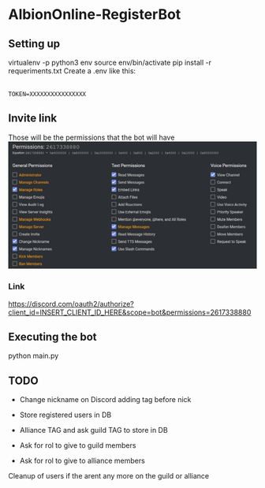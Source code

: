 # AlbionOnline-RegisterBot

## Setting up

virtualenv -p python3 env
source env/bin/activate
pip install -r requeriments.txt
Create a .env like this:

```env

TOKEN=XXXXXXXXXXXXXXXX

```

## Invite link

Those will be the permissions that the bot will have
![Permissions](./images/permissions_link.png)

### Link

<https://discord.com/oauth2/authorize?client_id=INSERT_CLIENT_ID_HERE&scope=bot&permissions=2617338880>

## Executing the bot

python main.py

## TODO

 - Change nickname on Discord adding tag before nick

 - Store registered users in DB

 - Alliance TAG and ask guild TAG to store in DB

 - Ask for rol to give to guild members

 - Ask for rol to give to alliance members

Cleanup of users if the arent any more on the guild or alliance
